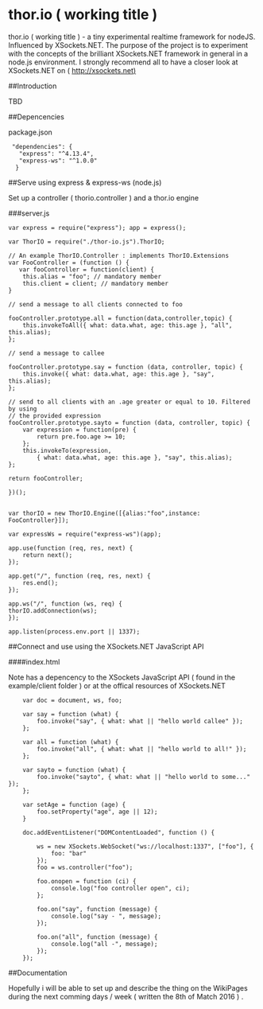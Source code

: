 # thor.io ( working title ) 
thor.io ( working title )  - a tiny experimental realtime framework for nodeJS.  Influenced by XSockets.NET. The purpose of the project is to experiment with the concepts of the brilliant XSockets.NET framework in general in a node.js environment. I strongly recommend all to have a closer look at XSockets.NET on ( [http://xsockets.net)](http://xsockets.net)  

##Introduction

TBD


##Depencencies 

package.json

     "dependencies": {
       "express": "^4.13.4",
       "express-ws": "^1.0.0"
      }


##Serve using express & express-ws (node.js)

Set up a controller ( thorio.controller ) and a  thor.io engine

###server.js

    
    var express = require("express"); app = express();

    var ThorIO = require("./thor-io.js").ThorIO;
    
    // An example ThorIO.Controller : implements ThorIO.Extensions 
    var FooController = (function () {
       var fooController = function(client) {
        this.alias = "foo"; // mandatory member
        this.client = client; // mandatory member
    }
    
    // send a message to all clients connected to foo

    fooController.prototype.all = function(data,controller,topic) {
        this.invokeToAll({ what: data.what, age: this.age }, "all", this.alias);
    };

    // send a message to callee  

    fooController.prototype.say = function (data, controller, topic) {
        this.invoke({ what: data.what, age: this.age }, "say", this.alias);
    };
    
    // send to all clients with an .age greater or equal to 10. Filtered by using
    // the provided expression 
    fooController.prototype.sayto = function (data, controller, topic) {
        var expression = function(pre) {
            return pre.foo.age >= 10;
        };
        this.invokeTo(expression,
            { what: data.what, age: this.age }, "say", this.alias);
    };

    return fooController;

    })();
    
    
    var thorIO = new ThorIO.Engine([{alias:"foo",instance: FooController}]);

    var expressWs = require("express-ws")(app);
    
    app.use(function (req, res, next) {
    	return next();
    });
    
    app.get("/", function (req, res, next) {
    	res.end();
    });
    
    app.ws("/", function (ws, req) {
    thorIO.addConnection(ws);
    });
    
    app.listen(process.env.port || 1337);




##Connect and use using the XSockets.NET JavaScript API


####index.html

Note has a depencency to the XSockets JavaScript API  ( found in the example/client folder ) or at the offical resources of XSockets.NET


        var doc = document, ws, foo;

        var say = function (what) {
            foo.invoke("say", { what: what || "hello world callee" });
        };

        var all = function (what) {
            foo.invoke("all", { what: what || "hello world to all!" });
        };

        var sayto = function (what) {
            foo.invoke("sayto", { what: what || "hello world to some..." });
        };

        var setAge = function (age) {
            foo.setProperty("age", age || 12);
        }

        doc.addEventListener("DOMContentLoaded", function () {

            ws = new XSockets.WebSocket("ws://localhost:1337", ["foo"], {
                foo: "bar"
            });
            foo = ws.controller("foo");

            foo.onopen = function (ci) {
                console.log("foo controller open", ci);
            };

            foo.on("say", function (message) {
                console.log("say - ", message);
            });

            foo.on("all", function (message) {
                console.log("all -", message);
            });
        });

##Documentation

Hopefully i will be able to set up and describe the thing on the WikiPages during the next comming days / week ( written the 8th of Match 2016 ) .


